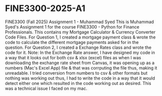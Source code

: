 # FINE3300-2025-A1
FINE3300 (Fall 2025) Assignment 1 - Muhammad Syed
This is Muhammad Syed's Assignment 1 for the course FINE3300 - Python for Finance Professionals. This contains my Mortgage Calculator & Currency Converter Code Files. 
For Question 1, I created a mortgage payment class & wrote the code to calculate the different mortgage payments asked for in the question. 
For Question 2, I created a Exchange Rates class and wrote the code for it. 
Note: In the Exchange Rate answer, I have designed my code in a way that it looks out for both csv & xlsx (excel) files as when I was downloading the exchange rate sheet from Canvas, it was opening up as a numbers (Mac's Excel App) file & that was corrputing the file thus, making it unreadable. I tried conversion from numbers to csv & other formats but nothing was working out thus, I had to write the code in a way that it would detect either one which resulted in the code working out as desired. This was a technical issue I faced on my mac. 
